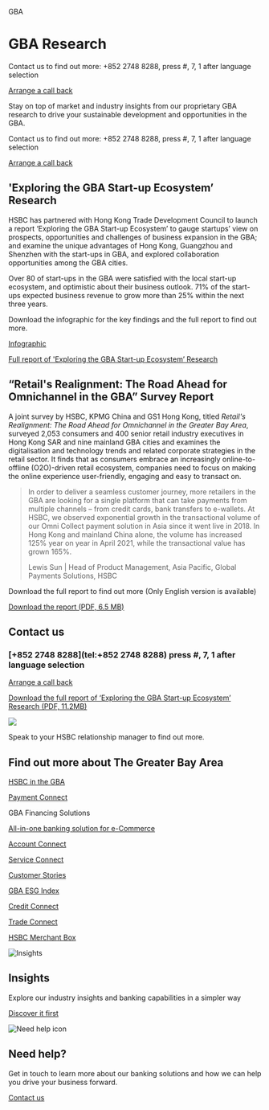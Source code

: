 GBA

# GBA Research

Contact us to find out more: +852 2748 8288, press #, 7, 1 after language selection

[Arrange a call back](/en-gb/arrange-a-call-back-general)

Stay on top of market and industry insights from our proprietary GBA research to drive your sustainable development and opportunities in the GBA.

Contact us to find out more: +852 2748 8288, press #, 7, 1 after language selection

[Arrange a call back](/en-gb/arrange-a-call-back-general)

## 'Exploring the GBA Start-up Ecosystem’ Research

HSBC has partnered with Hong Kong Trade Development Council to launch a report ‘Exploring the GBA Start-up Ecosystem’ to gauge startups’ view on prospects, opportunities and challenges of business expansion in the GBA; and examine the unique advantages of Hong Kong, Guangzhou and Shenzhen with the start-ups in GBA, and explored collaboration opportunities among the GBA cities.

Over 80 of start-ups in the GBA were satisfied with the local start-up ecosystem, and optimistic about their business outlook. 71% of the start-ups expected business revenue to grow more than 25% within the next three years.

Download the infographic for the key findings and the full report to find out more.

[Infographic](/-/media/media/hong-kong/pdfs/campaigns/hsbcxhktdc-gba-infographic-en.pdf)

[Full report of 'Exploring the GBA Start-up Ecosystem’ Research](/-/media/media/hong-kong/pdfs/campaigns/exploring-the-gba-startup-ecosystem-full-report-en.pdf)

## “Retail's Realignment: The Road Ahead for Omnichannel in the GBA” Survey Report

A joint survey by HSBC, KPMG China and GS1 Hong Kong, titled *Retail's Realignment: The Road Ahead for Omnichannel in the Greater Bay Area*, surveyed 2,053 consumers and 400 senior retail industry executives in Hong Kong SAR and nine mainland GBA cities and examines the digitalisation and technology trends and related corporate strategies in the retail sector. It finds that as consumers embrace an increasingly online-to-offline (O2O)-driven retail ecosystem, companies need to focus on making the online experience user-friendly, engaging and easy to transact on.

> In order to deliver a seamless customer journey, more retailers in the GBA are looking for a single platform that can take payments from multiple channels – from credit cards, bank transfers to e-wallets. At HSBC, we observed exponential growth in the transactional volume of our Omni Collect payment solution in Asia since it went live in 2018. In Hong Kong and mainland China alone, the volume has increased 125% year on year in April 2021, while the transactional value has grown 165%.
>
> Lewis Sun | Head of Product Management, Asia Pacific, Global Payments Solutions, HSBC

Download the full report to find out more (Only English version is available)

[Download the report (PDF, 6.5 MB)](/-/media/media/hong-kong/pdfs/campaigns/retail-s-realignment-the-road-ahead-for-omnichannel-in-the-greater-bay-area-en.pdf)

## Contact us

### [+852 2748 8288](tel:+852 2748 8288) press #, 7, 1 after language selection

[Arrange a call back](/en-gb/arrange-a-call-back-general)

[Download the full report of ‘Exploring the GBA Start-up Ecosystem’ Research (PDF, 11.2MB)](/-/media/media/hong-kong/pdfs/campaigns/exploring-the-gba-startup-ecosystem-full-report-tc.pdf)

![](/-/media/media/hong-kong/images/campaigns/gba-research-start-up-ecosystem-image-en.jpg?la=en-gb&h=447&w=311&hash=5455EC9223445F4158567F2B68A7637E)

Speak to your HSBC relationship manager to find out more.

## Find out more about The Greater Bay Area

[HSBC in the GBA](/en-gb/products/hsbc-in-the-gba)

[Payment Connect](/en-gb/products/gba-payment-connect)

GBA Financing Solutions

[All-in-one banking solution for e-Commerce](/en-gb/campaigns/hsbc-ecommerce)

[Account Connect](/en-gb/products/gba-account-connect)

[Service Connect](/en-gb/products/gba-service-connect)

[Customer Stories](/en-gb/products/gba-insights)

[GBA ESG Index](/en-gb/products/gba-esg-index)

[Credit Connect](/en-gb/products/gba-credit-connect)

[Trade Connect](/en-gb/products/gba-trade-connect)

[HSBC Merchant Box](/en-gb/products/hsbc-merchant-box)

![Insights](/-/media/media/product-solution/theme-type/img-onboarding.png?h=1413&iar=0&w=1440&hash=0E9CE212C1F6AFCE9D0FE384CA6DCC0A "Insights")

## Insights

Explore our industry insights and banking capabilities in a simpler way

[Discover it first](/en-gb/insights)

![Need help icon](/-/media/media/common/images/contact-us-img.png?h=604&iar=0&w=768&hash=A5675187A2C4B175E0CA7B5AD27C3A66 "Need help icon")

## Need help?

Get in touch to learn more about our banking solutions and how we can help you drive your business forward.

[Contact us](/en-gb/arrange-a-call-back-general)